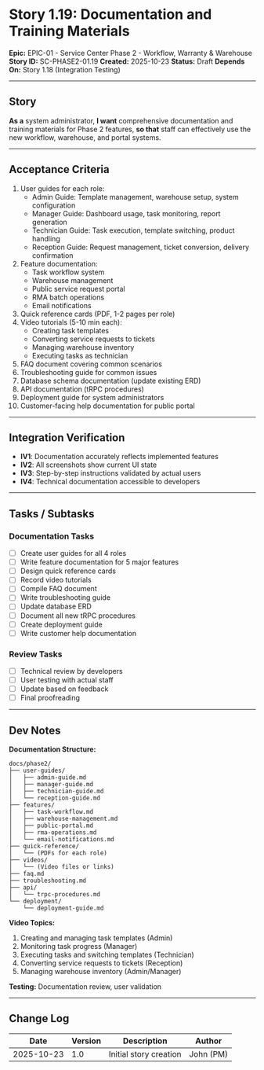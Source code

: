 # Story 1.19: Documentation and Training Materials

**Epic:** EPIC-01 - Service Center Phase 2 - Workflow, Warranty & Warehouse
**Story ID:** SC-PHASE2-01.19
**Created:** 2025-10-23
**Status:** Draft
**Depends On:** Story 1.18 (Integration Testing)

---

## Story

**As a** system administrator,
**I want** comprehensive documentation and training materials for Phase 2 features,
**so that** staff can effectively use the new workflow, warehouse, and portal systems.

---

## Acceptance Criteria

1. User guides for each role:
   - Admin Guide: Template management, warehouse setup, system configuration
   - Manager Guide: Dashboard usage, task monitoring, report generation
   - Technician Guide: Task execution, template switching, product handling
   - Reception Guide: Request management, ticket conversion, delivery confirmation
2. Feature documentation:
   - Task workflow system
   - Warehouse management
   - Public service request portal
   - RMA batch operations
   - Email notifications
3. Quick reference cards (PDF, 1-2 pages per role)
4. Video tutorials (5-10 min each):
   - Creating task templates
   - Converting service requests to tickets
   - Managing warehouse inventory
   - Executing tasks as technician
5. FAQ document covering common scenarios
6. Troubleshooting guide for common issues
7. Database schema documentation (update existing ERD)
8. API documentation (tRPC procedures)
9. Deployment guide for system administrators
10. Customer-facing help documentation for public portal

---

## Integration Verification

- **IV1**: Documentation accurately reflects implemented features
- **IV2**: All screenshots show current UI state
- **IV3**: Step-by-step instructions validated by actual users
- **IV4**: Technical documentation accessible to developers

---

## Tasks / Subtasks

### Documentation Tasks
- [ ] Create user guides for all 4 roles
- [ ] Write feature documentation for 5 major features
- [ ] Design quick reference cards
- [ ] Record video tutorials
- [ ] Compile FAQ document
- [ ] Write troubleshooting guide
- [ ] Update database ERD
- [ ] Document all new tRPC procedures
- [ ] Create deployment guide
- [ ] Write customer help documentation

### Review Tasks
- [ ] Technical review by developers
- [ ] User testing with actual staff
- [ ] Update based on feedback
- [ ] Final proofreading

---

## Dev Notes

**Documentation Structure:**
```
docs/phase2/
├── user-guides/
│   ├── admin-guide.md
│   ├── manager-guide.md
│   ├── technician-guide.md
│   └── reception-guide.md
├── features/
│   ├── task-workflow.md
│   ├── warehouse-management.md
│   ├── public-portal.md
│   ├── rma-operations.md
│   └── email-notifications.md
├── quick-reference/
│   └── (PDFs for each role)
├── videos/
│   └── (Video files or links)
├── faq.md
├── troubleshooting.md
├── api/
│   └── trpc-procedures.md
└── deployment/
    └── deployment-guide.md
```

**Video Topics:**
1. Creating and managing task templates (Admin)
2. Monitoring task progress (Manager)
3. Executing tasks and switching templates (Technician)
4. Converting service requests to tickets (Reception)
5. Managing warehouse inventory (Admin/Manager)

**Testing:** Documentation review, user validation

---

## Change Log

| Date | Version | Description | Author |
|------|---------|-------------|--------|
| 2025-10-23 | 1.0 | Initial story creation | John (PM) |
